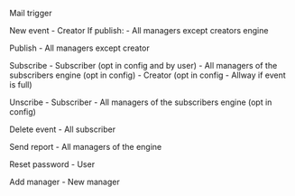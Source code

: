 Mail trigger


New event
	- Creator
	If publish:
	- All managers except creators engine


Publish
	- All managers except creator
	

Subscribe
	- Subscriber (opt in config and by user)
	- All managers of the subscribers engine (opt in config)
	- Creator (opt in config - Allway if event is full)
	
Unscribe
	- Subscriber
	- All managers of the subscribers engine (opt in config)

Delete event
	- All subscriber
	
Send report
	- All managers of the engine
	
	
	
Reset password
	- User
	
	
Add manager
	- New manager